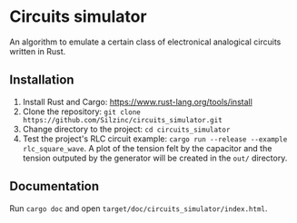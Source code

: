 # Circuits simulator

An algorithm to emulate a certain class of electronical analogical circuits written in Rust.

## Installation

1. Install Rust and Cargo: https://www.rust-lang.org/tools/install
2. Clone the repository: `git clone https://github.com/Silzinc/circuits_simulator.git`
3. Change directory to the project: `cd circuits_simulator`
4. Test the project's RLC circuit example: `cargo run --release --example rlc_square_wave`. A plot of the tension felt by the capacitor and the tension outputed by the generator will be created in the `out/` directory.

## Documentation

Run `cargo doc` and open `target/doc/circuits_simulator/index.html`.
